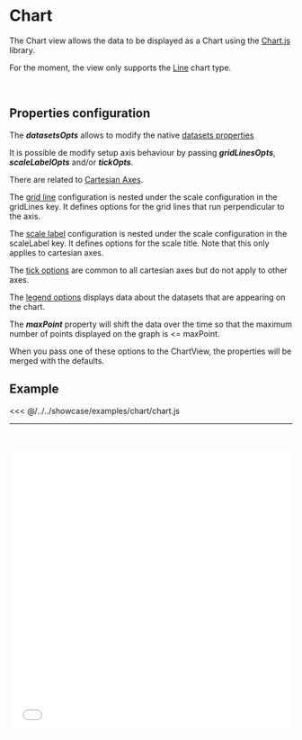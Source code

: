 # Chart

The Chart view allows the data to be displayed as a Chart using the [Chart.js](https://www.chartjs.org/) library.

For the moment, the view only supports the [Line](https://www.chartjs.org/docs/latest/charts/line.html) chart type.

<br/>
<DocumentationLoad path="/guide/api/ChartJsView.html"/>

## Properties configuration

The ***datasetsOpts*** allows to modify the native [datasets properties](https://www.chartjs.org/docs/latest/charts/line.html#dataset-properties)

It is possible de modify setup axis behaviour by passing ***gridLinesOpts***, ***scaleLabelOpts***  and/or ***tickOpts***.

There are related to [Cartesian Axes](https://www.chartjs.org/docs/latest/axes/cartesian/#cartesian-axes).

The [grid line](https://www.chartjs.org/docs/latest/axes/styling.html#grid-line-configuration) configuration is nested under the scale configuration in the gridLines key. It defines options for the grid lines that run perpendicular to the axis.

The [scale label](https://www.chartjs.org/docs/latest/axes/labelling.html#scale-title-configuration) configuration is nested under the scale configuration in the scaleLabel key. It defines options for the scale title. Note that this only applies to cartesian axes.

The [tick options](https://www.chartjs.org/docs/latest/axes/cartesian/#tick-configuration) are common to all cartesian axes but do not apply to other axes.

The [legend options](https://www.chartjs.org/docs/latest/configuration/legend.html?h=legend) displays data about the datasets that are appearing on the chart.

The ***maxPoint*** property will shift the data over the time so that the maximum number of points displayed on the graph is <= maxPoint.

When you pass one of these options to the ChartView, the properties will be merged with the defaults.

## Example

<<< @/../../showcase/examples/chart/chart.js

<hr class="demo-hr"/>
<br/><br/>

<iframe src="../../../showcase/chart.html" style="border:none;width:100%;height: 500px" />


